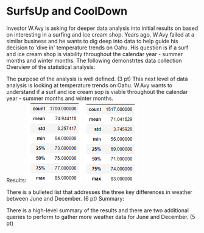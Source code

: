 # SurfsUp and CoolDown
Investor W.Avy is asking for deeper data analysis into initial results on based on interesting in a surfing and ice cream shop.  Years ago, W.Avy failed at a similar business and he wants to dig deep into data to help guide his decision to 'dive in'  temperature trends on Oahu.  His question is if a surf and ice cream shop is viability throughout the calendar year - summer months and winter months.  The following demonstrtes data collection Overview of the statistical analysis:

The purpose of the analysis is well defined. (3 pt)
This next level of data analysis is looking at temperature trends on Oahu.  W.Avy wants to understand if a surf and ice cream sop is viable throughout the calendar year - summer months and winter months.  
Results:
![](/Resources/Jun_Summary_Statistics.png)
![](/Resources/Dec_Summary_Statistics.png)

There is a bulleted list that addresses the three key differences in weather between June and December. (6 pt)
Summary:

There is a high-level summary of the results and there are two additional queries to perform to gather more weather data for June and December. (5 pt)
